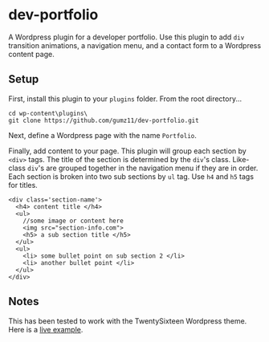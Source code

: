 # dev-portfolio
A Wordpress plugin for a developer portfolio. Use this plugin to add `div` transition animations, a navigation menu, and a contact form to a Wordpress content page.

## Setup
First, install this plugin to your `plugins` folder. From the root directory...

```
cd wp-content\plugins\
git clone https://github.com/gumz11/dev-portfolio.git
```

Next, define a Wordpress page with the name `Portfolio`. 

Finally, add content to your page. This plugin will group each section by `<div>` tags. 
The title of the section is determined by the `div`'s class. 
Like-class `div`'s are grouped together in the navigation menu if they are in order.
Each section is broken into two sub sections by `ul` tag. Use `h4` and `h5` tags for titles.

```
<div class='section-name'>
  <h4> content title </h4>
  <ul>
    //some image or content here 
    <img src="section-info.com">
    <h5> a sub section title </h5>
  </ul>
  <ul>
    <li> some bullet point on sub section 2 </li>
    <li> another bullet point </li>
  </ul>
</div>
```

## Notes
This has been tested to work with the TwentySixteen Wordpress theme. Here is a [live example](http://ajgmez.com/portfolio/).
